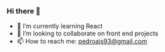 ### Hi there 👋

<!--
**Pedroajs/Pedroajs** is a ✨ _special_ ✨ repository because its `README.md` (this file) appears on your GitHub profile.-->

- 🌱 I’m currently learning React
- 👯 I’m looking to collaborate on front end projects
- 📫 How to reach me: pedroajs93@gmail.com
